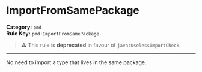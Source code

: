 # ImportFromSamePackage
**Category:** `pmd`<br/>
**Rule Key:** `pmd:ImportFromSamePackage`<br/>
> :warning: This rule is **deprecated** in favour of `java:UselessImportCheck`.

-----

No need to import a type that lives in the same package.
